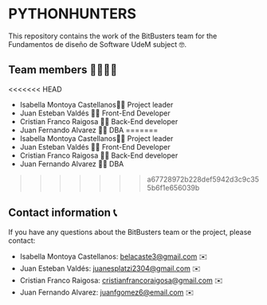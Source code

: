 # PYTHONHUNTERS


This repository contains the work of the BitBusters team for the Fundamentos de diseño de Software  UdeM subject 🤓.

## Team members 👨‍👩‍👦‍👦
<<<<<<< HEAD
-   Isabella Montoya Castellanos👨‍💼 Project leader
 -   Juan Esteban Valdés 👨‍💼  Front-End Developer
 -   Cristian Franco Raigosa 👨‍💼  Back-End developer
-   Juan Fernando Alvarez 👨‍💼 DBA
=======
-  Isabella Montoya Castellanos👨‍💼 Project leader
-  Juan Esteban Valdés 👨‍💼 Front-End Developer
-  Cristian Franco Raigosa 👨‍💼 Back-End developer
-  Juan Fernando Alvarez 👨‍💼 DBA
>>>>>>> a67728972b228def5942d3c9c355b6f1e656039b

## Contact information 📞

If you have any questions about the BitBusters team or the project, please contact:

-   Isabella Montoya Castellanos: belacaste3@gmail.com ✉️
-   Juan Esteban Valdés: juanesplatzi2304@gmail.com ✉️
-   Cristian Franco Raigosa: cristianfrancoraigosa@gmail.com ✉️
-   Juan Fernando Alvarez: juanfgomez6@email.com ✉️
